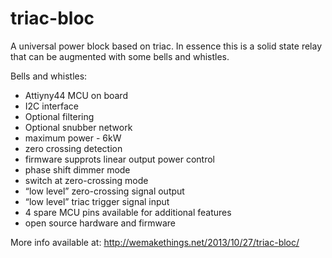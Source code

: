 triac-bloc
==========

A universal power block based on triac. In essence this is a solid state relay that can be augmented with some bells and whistles. 

Bells and whistles:
 * Attiyny44 MCU on board
 * I2C interface
 * Optional filtering
 * Optional snubber network
 * maximum power - 6kW
 * zero crossing detection
 * firmware supprots linear output power control
 * phase shift dimmer mode
 * switch at zero-crossing mode
 * “low level” zero-crossing signal output
 * “low level” triac trigger signal input
 * 4 spare MCU pins available for additional features
 * open source hardware and firmware

More info available at: http://wemakethings.net/2013/10/27/triac-bloc/
